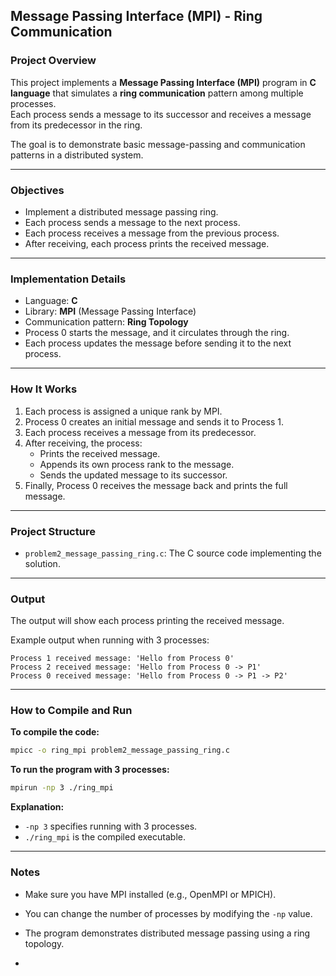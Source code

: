 
## Message Passing Interface (MPI) - Ring Communication

### Project Overview
This project implements a **Message Passing Interface (MPI)** program in **C language** that simulates a **ring communication** pattern among multiple processes.  
Each process sends a message to its successor and receives a message from its predecessor in the ring.

The goal is to demonstrate basic message-passing and communication patterns in a distributed system.

---

### Objectives
- Implement a distributed message passing ring.
- Each process sends a message to the next process.
- Each process receives a message from the previous process.
- After receiving, each process prints the received message.

---

### Implementation Details
- Language: **C**
- Library: **MPI** (Message Passing Interface)
- Communication pattern: **Ring Topology**
- Process 0 starts the message, and it circulates through the ring.
- Each process updates the message before sending it to the next process.

---

### How It Works
1. Each process is assigned a unique rank by MPI.
2. Process 0 creates an initial message and sends it to Process 1.
3. Each process receives a message from its predecessor.
4. After receiving, the process:
   - Prints the received message.
   - Appends its own process rank to the message.
   - Sends the updated message to its successor.
5. Finally, Process 0 receives the message back and prints the full message.

---

### Project Structure
- `problem2_message_passing_ring.c`: The C source code implementing the solution.

---

### Output
The output will show each process printing the received message.

Example output when running with 3 processes:

```
Process 1 received message: 'Hello from Process 0'
Process 2 received message: 'Hello from Process 0 -> P1'
Process 0 received message: 'Hello from Process 0 -> P1 -> P2'
```

---

### How to Compile and Run

**To compile the code:**
```bash
mpicc -o ring_mpi problem2_message_passing_ring.c
```

**To run the program with 3 processes:**
```bash
mpirun -np 3 ./ring_mpi
```

**Explanation:**
- `-np 3` specifies running with 3 processes.
- `./ring_mpi` is the compiled executable.

---

### Notes
- Make sure you have MPI installed (e.g., OpenMPI or MPICH).
- You can change the number of processes by modifying the `-np` value.
- The program demonstrates distributed message passing using a ring topology.

-
